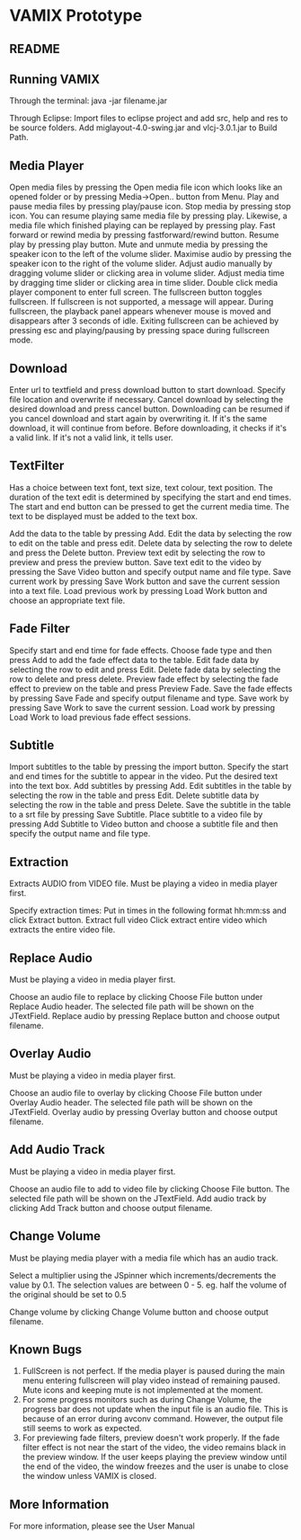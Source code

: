 VAMIX Prototype
===============
README
------

Running VAMIX
---------------

Through the terminal:
java -jar filename.jar

Through Eclipse:
Import files to eclipse project and add src, help and res to be source folders. Add miglayout-4.0-swing.jar and vlcj-3.0.1.jar to Build Path.

Media Player
------------

  Open media files by pressing the Open media file icon which looks like an opened folder or by pressing
  Media->Open.. button from Menu.
  Play and pause media files by pressing play/pause icon.
  Stop media by pressing stop icon. You can resume playing same media file by pressing play. Likewise, a media      file which finished playing can be replayed by pressing play.
  Fast forward or rewind media by pressing fastforward/rewind button. Resume play by pressing play button.
  Mute and unmute media by pressing the speaker icon to the left of the volume slider.
  Maximise audio by pressing the speaker icon to the right of the volume slider.
  Adjust audio manually by dragging volume slider or clicking area in volume slider.
  Adjust media time by dragging time slider or clicking area in time slider.
  Double click media player component to enter full screen.
  The fullscreen button toggles fullscreen. If fullscreen is not supported, a message will appear.
  During fullscreen, the playback panel appears whenever mouse is moved and disappears after 3 seconds of idle.
  Exiting fullscreen can be achieved by pressing esc and playing/pausing by pressing space during fullscreen mode.

Download
--------

  Enter url to textfield and press download button to start download. Specify file location and overwrite if
  necessary.
  Cancel download by selecting the desired download and press cancel button. Downloading can be resumed if you cancel
  download and start again by overwriting it. If it's the same download, it will continue from before. Before
  downloading, it checks if it's a valid link. If it's not a valid link, it tells user.

TextFilter
----------

  Has a choice between text font, text size, text colour, text position. The duration of the text edit is            determined by specifying the start and end times. The start and end button can be pressed to get the current       media time. The text to be displayed must be added to the text box.
  
  Add the data to the table by pressing Add. Edit the data by selecting the row to edit on the table and press edit. Delete data by selecting the row to delete and press the Delete button.
  Preview text edit by selecting the row to preview and press the preview button. Save text edit to the video by pressing the Save Video button and specify output name and file type.
  Save current work by pressing Save Work button and save the current session into a text file. Load previous work by pressing Load Work button and choose an appropriate text file.
  
Fade Filter
-----------
  
  Specify start and end time for fade effects. Choose fade type and then press Add to add the fade effect data to the table. Edit fade data by selecting the row to edit and press Edit. Delete fade data by selecting the row to delete and press delete. Preview fade effect by selecting the fade effect to preview on the table and press Preview Fade. Save the fade effects by pressing Save Fade and specify output filename and type.
  Save work by pressing Save Work to save the current session. Load work by pressing Load Work to load previous fade effect sessions.
  
Subtitle
--------

Import subtitles to the table by pressing the import button. Specify the start and end times for the subtitle to appear in the video. Put the desired text into the text box. Add subtitles by pressing Add. Edit subtitles in the table by selecting the row in the table and press Edit. Delete subtitle data by selecting the row in the table and press Delete.
Save the subtitle in the table to a srt file by pressing Save Subtitle.
Place subtitle to a video file by pressing Add Subtitle to Video button and choose a subtitle file and then specify the output name and file type.
	    
Extraction
----------

  Extracts AUDIO from VIDEO file.
  Must be playing a video in media player first.
  
  Specify extraction times:
    Put in times in the following format hh:mm:ss and click Extract button.
  Extract full video
    Click extract entire video which extracts the entire video file.

Replace Audio
-------------

  Must be playing a video in media player first.
  
  Choose an audio file to replace by clicking Choose File button under Replace Audio header. The selected file path
  will be shown on the JTextField.
  Replace audio by pressing Replace button and choose output filename.
  
Overlay Audio
-------------

  Must be playing a video in media player first.
  
  Choose an audio file to overlay by clicking Choose File button under Overlay Audio header. The selected file path
  will be shown on the JTextField.
  Overlay audio by pressing Overlay button and choose output filename.
  
Add Audio Track
---------------

  Must be playing a video in media player first.
  
  Choose an audio file to add to video file by clicking Choose File button. The selected file path will be shown
  on the JTextField.
  Add audio track by clicking Add Track button and choose output filename.
  
Change Volume
-------------

  Must be playing media player with a media file which has an audio track.
  
  Select a multiplier using the JSpinner which increments/decrements the value by 0.1. The selection values are
  between 0 - 5. eg. half the volume of the original should be set to 0.5
  
  Change volume by clicking Change Volume button and choose output filename.
  
Known Bugs
----------

  1. FullScreen is not perfect. If the media player is paused during the main menu entering fullscreen will play
     video instead of remaining paused. Mute icons and keeping mute is not implemented at the moment.
  2. For some progress monitors such as during Change Volume, the progress bar does not update when the input file
     is an audio file. This is because of an error during avconv command. However, the output file still seems to
     work as expected.
  3. For previewing fade filters, preview doesn't work properly. If the fade filter effect is not near the start of the video, the video remains black in the preview window. If the user keeps playing the preview window until the end of the video, the window freezes and the user is unabe to close the window unless VAMIX is closed.

More Information
----------------

For more information, please see the User Manual
